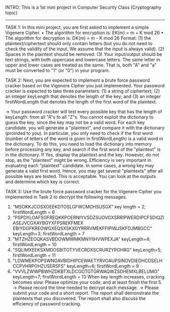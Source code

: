 INTRO: This is a 1st mini project in Computer Security Class (Cryptography topic)
___________________________________________________________________________________________________
TASK 1: In this mini project, you are first asked to implement a simple Vigenere Cipher.
• The algorithm for encryption is: EK(m) = m + K mod 26 
• The algorithm for decryption is: DK(m) = m - K mod 26
Format: 
(1) the plaintext/ciphertext should only contain letters (but you do not need to check the validity of the input. We assume that the input is always valid). 
(2) Spaces in the plaintext should be removed. 
(3) Your input/output should be text strings, with both uppercase and lowercase letters. The same letter in upper and lower cases are treated as the same. That is, both "A" and "a" must be converted to "1" (or "0") in your program.


TASK 2: Next, you are expected to implement a brute force password cracker based on the Vigenere Cipher you just implemented. Your password cracker is expected to take three parameters: 
(1) a string of ciphertext; 
(2) an integer keyLength that denotes the length of the key; and 
(3) an integer firstWordLength that denotes the length of the first word of the plaintext.

-> Your password cracker will test every possible key that has the length of keyLength: from all "A"s to all "Z"s. You cannot exploit the dictionary to guess the key, since the key may not be a valid word.
For each key candidate, you will generate a "plaintext", and compare it with the dictionary (provided to you). In particular, you only need to check if the first word (number of letters of the word is given in firstWordLength) is a valid word in the dictionary. To do this, you need to load the dictionary into memory before processing any key, and search if the first word of the "plaintext" is in the dictionary. If Yes, display the plaintext and the key. However, do not stop, as the "plaintext" might be wrong.
Efficiency is very important in evaluating each "plaintext" candidate. In some cases, a wrong key may generate a valid first word. Hence, you may get several "plaintexts" after all possible keys are tested. This is acceptable. You can look at the outputs and determine which key is correct.


TASK 3: Use the brute force password cracker for the Vigenere Cipher you implemented in Task 2 to decrypt the following messages.
1. "MSOKKJCOSXOEEKDTOSLGFWCMCHSUSGX" key length = 2; firstWordLength = 6
2. "PSPDYLOAFSGFREQKKPOERNIYVSDZSUOVGXSRRIPWERDIPCFSDIQZIASEJVCGXAYBGYXFPSREKFMEX EBIYDGFKREOWGXEQSXSKXGYRRRVMEKFFIPIWJSKFDJMBGCC"
keyLength=3; firstWordLength = 7
3. "MTZHZEOQKASVBDOWMWMKMNYIIHVWPEXJA" keyLength=4; firstWordLength = 10
4. "SQLIMXEEKSXMDOSBITOTYVECRDXSCRURZYPOHRG" keyLength=5; firstWordLength = 11
5. "LDWMEKPOPSWNOAVBIDHIPCEWAETYRVOAUPSINOVDIEDHCDSELHCCPVHRPOHZUSERSFS" keyLength=6; firstWordLength = 9
6. "VVVLZWWPBWHZDKBTXLDCGOTGTGRWAQWZSDHEMXLBELUMO" keyLength=7; firstWordLength = 13
When key length increases, cracking becomes slow. Please optimize your code, and at least finish the first 5. 
-> Please record the time needed to decrypt each message.
-> Please submit your code and a short report. The report shall demonstrate the plaintexts that you discovered. The report shall also discuss the efficiency of password cracking.
